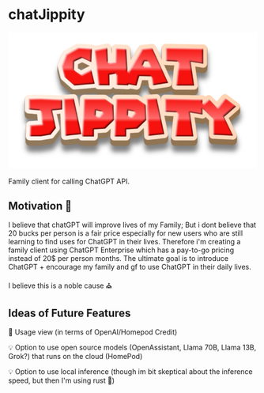 # chatJippity
![logo](logo.png)

Family client for calling ChatGPT API. 

## Motivation 💅

I believe that chatGPT will improve lives of my Family; But i dont believe that 20 bucks per person is a fair price
especially for new users who are still learning to find uses for ChatGPT in their lives. Therefore i'm creating a 
family client using ChatGPT Enterprise which has a pay-to-go pricing instead of 20$ per person months. The ultimate goal
is to introduce ChatGPT + encourage my family and gf to use ChatGPT in their daily lives. 

I believe this is a noble cause ⛪️

## Ideas of Future Features

🚨 Usage view (in terms of OpenAI/Homepod Credit)

💡 Option to use open source models (OpenAssistant, Llama 70B, Llama 13B, Grok?) that runs on the cloud (HomePod)

💡 Option to use local inference (though im bit skeptical about the inference speed, but then I'm using rust 🦀)

